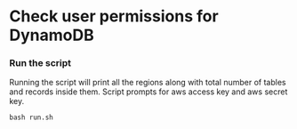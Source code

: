 # Check user permissions for DynamoDB

### Run the script

Running the script will print all the regions along with total number of tables and records inside them.
Script prompts for aws access key and aws secret key.

```shell 
bash run.sh
```
